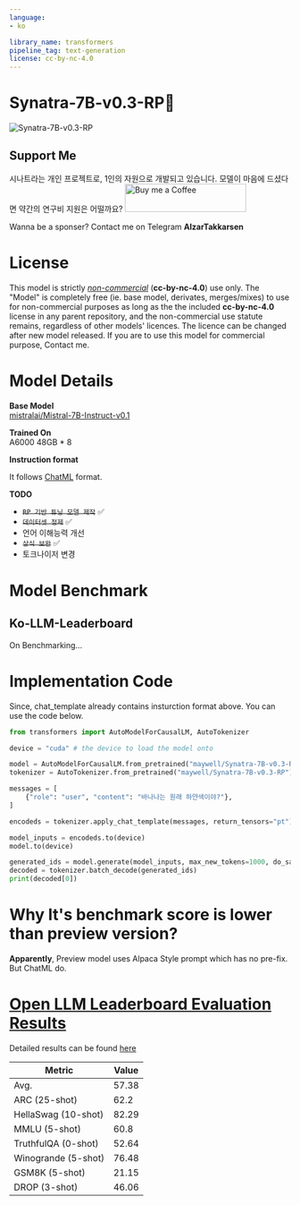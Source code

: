 ```yaml
---
language:
- ko

library_name: transformers
pipeline_tag: text-generation
license: cc-by-nc-4.0
---
```


# **Synatra-7B-v0.3-RP🐧**  
![Synatra-7B-v0.3-RP](./Synatra.png)

## Support Me
시나트라는 개인 프로젝트로, 1인의 자원으로 개발되고 있습니다. 모델이 마음에 드셨다면 약간의 연구비 지원은 어떨까요?
[<img src="https://cdn.buymeacoffee.com/buttons/default-orange.png" alt="Buy me a Coffee" width="217" height="50">](https://www.buymeacoffee.com/mwell)

Wanna be a sponser? Contact me on Telegram **AlzarTakkarsen**

# **License**

This model is strictly [*non-commercial*](https://creativecommons.org/licenses/by-nc/4.0/) (**cc-by-nc-4.0**) use only.
The "Model" is completely free (ie. base model, derivates, merges/mixes) to use for non-commercial purposes as long as the the included **cc-by-nc-4.0** license in any parent repository, and the non-commercial use statute remains, regardless of other models' licences. 
The licence can be changed after new model released. If you are to use this model for commercial purpose, Contact me.

# **Model Details**
**Base Model**  
[mistralai/Mistral-7B-Instruct-v0.1](https://huggingface.co/mistralai/Mistral-7B-Instruct-v0.1)    

**Trained On**  
A6000 48GB * 8

**Instruction format**

It follows [ChatML](https://github.com/openai/openai-python/blob/main/chatml.md) format.

**TODO**

- ~~``RP 기반 튜닝 모델 제작``~~ ✅
- ~~``데이터셋 정제``~~ ✅
- 언어 이해능력 개선
- ~~``상식 보완``~~ ✅
- 토크나이저 변경


# **Model Benchmark**

## Ko-LLM-Leaderboard

On Benchmarking...

# **Implementation Code**

Since, chat_template already contains insturction format above.
You can use the code below.

```python
from transformers import AutoModelForCausalLM, AutoTokenizer

device = "cuda" # the device to load the model onto

model = AutoModelForCausalLM.from_pretrained("maywell/Synatra-7B-v0.3-RP")
tokenizer = AutoTokenizer.from_pretrained("maywell/Synatra-7B-v0.3-RP")

messages = [
    {"role": "user", "content": "바나나는 원래 하얀색이야?"},
]

encodeds = tokenizer.apply_chat_template(messages, return_tensors="pt")

model_inputs = encodeds.to(device)
model.to(device)

generated_ids = model.generate(model_inputs, max_new_tokens=1000, do_sample=True)
decoded = tokenizer.batch_decode(generated_ids)
print(decoded[0])
```

# Why It's benchmark score is lower than preview version?

**Apparently**, Preview model uses Alpaca Style prompt which has no pre-fix. But ChatML do.
# [Open LLM Leaderboard Evaluation Results](https://huggingface.co/spaces/HuggingFaceH4/open_llm_leaderboard)
Detailed results can be found [here](https://huggingface.co/datasets/open-llm-leaderboard/details_maywell__Synatra-7B-v0.3-RP)

| Metric                | Value                     |
|-----------------------|---------------------------|
| Avg.                  | 57.38   |
| ARC (25-shot)         | 62.2          |
| HellaSwag (10-shot)   | 82.29    |
| MMLU (5-shot)         | 60.8         |
| TruthfulQA (0-shot)   | 52.64   |
| Winogrande (5-shot)   | 76.48   |
| GSM8K (5-shot)        | 21.15        |
| DROP (3-shot)         | 46.06         |
